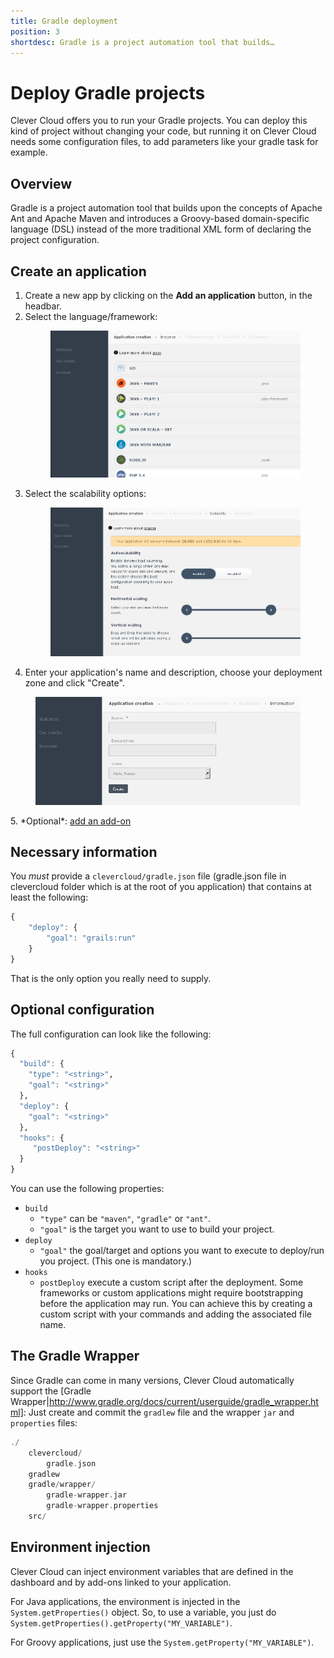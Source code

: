 ```yaml
---
title: Gradle deployment
position: 3
shortdesc: Gradle is a project automation tool that builds…
---
```


# Deploy Gradle projects

Clever Cloud offers you to run your Gradle projects. You can deploy this kind of project
without changing your code, but running it on Clever Cloud needs some configuration files,
to add parameters like your gradle task for example.

## Overview

Gradle is a project automation tool that builds upon the concepts of
Apache Ant and Apache Maven and introduces a Groovy-based
domain-specific language (DSL) instead of the more traditional XML form
of declaring the project configuration.

## Create an application

1. Create a new app by clicking on the **Add an application** button, in the headbar.
2. Select the language/framework: <figure class="cc-content-img"><img src="/assets/images/select-lang.png"></figure>
3. Select the scalability options: <figure class="cc-content-img"><img src="/assets/images/select-scalab.png"/></figure>
3. Enter your application's name and description, choose your deployment zone and click "Create".
<figure class="cc-content-img"><img src="/assets/images/choose-name.png"/></figure>
5. *Optional*: <a href="/addons/add-an-addon/">add an add-on</a>

## Necessary information

You *must* provide a `clevercloud/gradle.json` file (gradle.json file in
clevercloud folder which is at the root of you application) that
contains at least the following:

```javascript
{
    "deploy": {
        "goal": "grails:run"
    }
}
```

That is the only option you really need to supply.

## Optional configuration

The full configuration can look like the following:

```haskell
{
  "build": {
    "type": "<string>",
    "goal": "<string>"
  },
  "deploy": {
    "goal": "<string>"
  },
  "hooks": {
     "postDeploy": "<string>"
  }
}
```
You can use the following properties:

* ``build``
    * ``"type"`` can be ``"maven"``, ``"gradle"`` or ``"ant"``.
    * ``"goal"`` is the target you want to use to build your project.
* ``deploy``
    * ``"goal"`` the goal/target and options you want to execute to
		  deploy/run you project. (This one is mandatory.)
* ``hooks``
    * ``postDeploy`` execute a custom script after the deployment. Some frameworks or custom applications might require bootstrapping before the application may run.
You can achieve this by creating a custom script with your commands and adding the associated file name.

## The Gradle Wrapper

Since Gradle can come in many versions, Clever Cloud automatically support the
[Gradle Wrapper|http://www.gradle.org/docs/current/userguide/gradle_wrapper.html]:
Just create and commit the `gradlew` file and the wrapper `jar` and
`properties` files:

```haskell
./
	clevercloud/
		gradle.json
	gradlew
	gradle/wrapper/
		gradle-wrapper.jar
		gradle-wrapper.properties
	src/
```


## Environment injection

Clever Cloud can inject environment variables that are defined in the
dashboard and by add-ons linked to your application.

For Java applications, the environment is injected in the
`System.getProperties()` object. So, to use a variable, you just do
`System.getProperties().getProperty("MY_VARIABLE")`.

For Groovy applications, just use the `System.getProperty("MY_VARIABLE")`.

